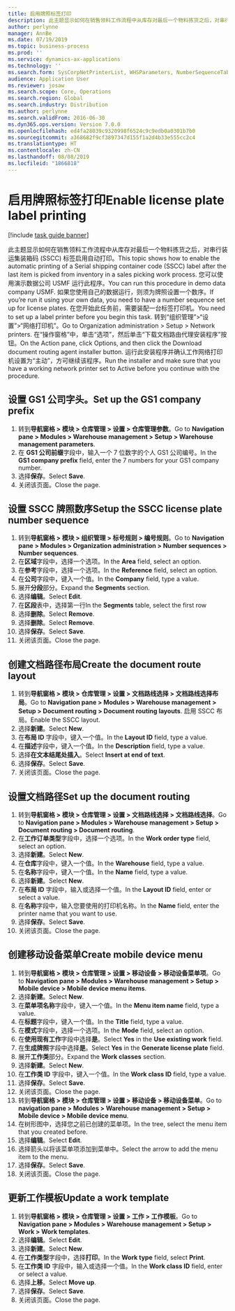 ```yaml
---
title: 启用牌照标签打印
description: 此主题显示如何在销售领料工作流程中从库存对最后一个物料拣货之后，对串行装运集装箱码 (SSCC) 标签启用自动打印。
author: perlynne
manager: AnnBe
ms.date: 07/19/2019
ms.topic: business-process
ms.prod: ''
ms.service: dynamics-ax-applications
ms.technology: ''
ms.search.form: SysCorpNetPrinterList, WHSParameters, NumberSequenceTableListPage, NumberSequenceDetails, WHSDocumentRoutingLayout, WHSDocumentRouting, WHSRFMenuItem, WHSRFMenu, WHSWorkTemplateTable
audience: Application User
ms.reviewer: josaw
ms.search.scope: Core, Operations
ms.search.region: Global
ms.search.industry: Distribution
ms.author: perlynne
ms.search.validFrom: 2016-06-30
ms.dyn365.ops.version: Version 7.0.0
ms.openlocfilehash: ed4fa28039c9320998f6524c9c9edb0a0301b7b0
ms.sourcegitcommit: a368682f9cf3897347d155f1a2d4b33e555cc2c4
ms.translationtype: HT
ms.contentlocale: zh-CN
ms.lasthandoff: 08/08/2019
ms.locfileid: "1866818"
---
```

# <a name="enable-license-plate-label-printing"></a><span data-ttu-id="2180f-103">启用牌照标签打印</span><span class="sxs-lookup"><span data-stu-id="2180f-103">Enable license plate label printing</span></span>

[!include [task guide banner](../../includes/task-guide-banner.md)]

<span data-ttu-id="2180f-104">此主题显示如何在销售领料工作流程中从库存对最后一个物料拣货之后，对串行装运集装箱码 (SSCC) 标签启用自动打印。</span><span class="sxs-lookup"><span data-stu-id="2180f-104">This topic shows how to enable the automatic printing of a Serial shipping container code (SSCC) label after the last item is picked from inventory in a sales picking work process.</span></span> <span data-ttu-id="2180f-105">您可以使用演示数据公司 USMF 运行此程序。</span><span class="sxs-lookup"><span data-stu-id="2180f-105">You can run this procedure in demo data company USMF.</span></span> <span data-ttu-id="2180f-106">如果您使用自己的数据运行，则须为牌照设置一个数序。</span><span class="sxs-lookup"><span data-stu-id="2180f-106">If you’re run it using your own data, you need to have a number sequence set up for license plates.</span></span> <span data-ttu-id="2180f-107">在您开始此任务前，需要装配一台标签打印机。</span><span class="sxs-lookup"><span data-stu-id="2180f-107">You need to set up a label printer before you begin this task.</span></span> <span data-ttu-id="2180f-108">转到“组织管理”>“设置”>“网络打印机”。</span><span class="sxs-lookup"><span data-stu-id="2180f-108">Go to Organization administration > Setup > Network printers.</span></span> <span data-ttu-id="2180f-109">在“操作窗格”中，单击“选项”，然后单击“下载文档路由代理安装程序”按钮。</span><span class="sxs-lookup"><span data-stu-id="2180f-109">On the Action pane, click Options, and then click the Download document routing agent installer button.</span></span> <span data-ttu-id="2180f-110">运行此安装程序并确认工作网络打印机设置为“主动”，方可继续该程序。</span><span class="sxs-lookup"><span data-stu-id="2180f-110">Run the installer and make sure that you have a working network printer set to Active before you continue with the procedure.</span></span>


## <a name="set-up-the-gs1-company-prefix"></a><span data-ttu-id="2180f-111">设置 GS1 公司字头。</span><span class="sxs-lookup"><span data-stu-id="2180f-111">Set up the GS1 company prefix</span></span>
1. <span data-ttu-id="2180f-112">转到**导航窗格 > 模块 > 仓库管理 > 设置 > 仓库管理参数**。</span><span class="sxs-lookup"><span data-stu-id="2180f-112">Go to **Navigation pane > Modules > Warehouse management > Setup > Warehouse management parameters**.</span></span>
2. <span data-ttu-id="2180f-113">在 **GS1 公司前缀**字段中，输入一个 7 位数字的个人 GS1 公司编号。</span><span class="sxs-lookup"><span data-stu-id="2180f-113">In the **GS1 company prefix** field, enter the 7 numbers for your GS1 company number.</span></span>
3. <span data-ttu-id="2180f-114">选择**保存**。</span><span class="sxs-lookup"><span data-stu-id="2180f-114">Select **Save**.</span></span>
4. <span data-ttu-id="2180f-115">关闭该页面。</span><span class="sxs-lookup"><span data-stu-id="2180f-115">Close the page.</span></span>

## <a name="setup-the-sscc-license-plate-number-sequence"></a><span data-ttu-id="2180f-116">设置 SSCC 牌照数序</span><span class="sxs-lookup"><span data-stu-id="2180f-116">Setup the SSCC license plate number sequence</span></span>
1. <span data-ttu-id="2180f-117">转到**导航窗格 > 模块 > 组织管理 > 标号规则 > 编号规则**。</span><span class="sxs-lookup"><span data-stu-id="2180f-117">Go to **Navigation pane > Modules > Organization administration > Number sequences > Number sequences**.</span></span>
2. <span data-ttu-id="2180f-118">在**区域**字段中，选择一个选项。</span><span class="sxs-lookup"><span data-stu-id="2180f-118">In the **Area** field, select an option.</span></span>
3. <span data-ttu-id="2180f-119">在**参考**字段中，选择一个选项。</span><span class="sxs-lookup"><span data-stu-id="2180f-119">In the **Reference** field, select an option.</span></span>
4. <span data-ttu-id="2180f-120">在**公司**字段中，键入一个值。</span><span class="sxs-lookup"><span data-stu-id="2180f-120">In the **Company** field, type a value.</span></span>
5. <span data-ttu-id="2180f-121">展开**分段**部分。</span><span class="sxs-lookup"><span data-stu-id="2180f-121">Expand the **Segments** section.</span></span>
6. <span data-ttu-id="2180f-122">选择**编辑**。</span><span class="sxs-lookup"><span data-stu-id="2180f-122">Select **Edit**.</span></span>
7. <span data-ttu-id="2180f-123">在**区段**表中，选择第一行</span><span class="sxs-lookup"><span data-stu-id="2180f-123">In the **Segments** table, select the first row</span></span>
8. <span data-ttu-id="2180f-124">选择**删除**。</span><span class="sxs-lookup"><span data-stu-id="2180f-124">Select **Remove**.</span></span>
9. <span data-ttu-id="2180f-125">选择**删除**。</span><span class="sxs-lookup"><span data-stu-id="2180f-125">Select **Remove**.</span></span>
10. <span data-ttu-id="2180f-126">选择**保存**。</span><span class="sxs-lookup"><span data-stu-id="2180f-126">Select **Save**.</span></span>
11. <span data-ttu-id="2180f-127">关闭该页面。</span><span class="sxs-lookup"><span data-stu-id="2180f-127">Close the page.</span></span>

## <a name="create-the-document-route-layout"></a><span data-ttu-id="2180f-128">创建文档路径布局</span><span class="sxs-lookup"><span data-stu-id="2180f-128">Create the document route layout</span></span>
1. <span data-ttu-id="2180f-129">转到**导航窗格 > 模块 > 仓库管理 > 设置 > 文档路线选择 > 文档路线选择布局**。</span><span class="sxs-lookup"><span data-stu-id="2180f-129">Go to **Navigation pane > Modules > Warehouse management > Setup > Document routing > Document routing layouts**.</span></span> <span data-ttu-id="2180f-130">启用 SSCC 布局。</span><span class="sxs-lookup"><span data-stu-id="2180f-130">Enable the SSCC layout.</span></span>  
2. <span data-ttu-id="2180f-131">选择**新建**。</span><span class="sxs-lookup"><span data-stu-id="2180f-131">Select **New**.</span></span>
3. <span data-ttu-id="2180f-132">在**布局 ID** 字段中，键入一个值。</span><span class="sxs-lookup"><span data-stu-id="2180f-132">In the **Layout ID** field, type a value.</span></span>
4. <span data-ttu-id="2180f-133">在**描述**字段中，键入一个值。</span><span class="sxs-lookup"><span data-stu-id="2180f-133">In the **Description** field, type a value.</span></span>
5. <span data-ttu-id="2180f-134">选择**在文本结尾处插入**。</span><span class="sxs-lookup"><span data-stu-id="2180f-134">Select **Insert at end of text**.</span></span>
6. <span data-ttu-id="2180f-135">选择**保存**。</span><span class="sxs-lookup"><span data-stu-id="2180f-135">Select **Save**.</span></span>
7. <span data-ttu-id="2180f-136">关闭该页面。</span><span class="sxs-lookup"><span data-stu-id="2180f-136">Close the page.</span></span>

## <a name="set-up-the-document-routing"></a><span data-ttu-id="2180f-137">设置文档路径</span><span class="sxs-lookup"><span data-stu-id="2180f-137">Set up the document routing</span></span>
1. <span data-ttu-id="2180f-138">转到**导航窗格 > 模块 > 仓库管理 > 设置 > 文档路线选择 > 文档路线选择**。</span><span class="sxs-lookup"><span data-stu-id="2180f-138">Go to **Navigation pane > Modules > Warehouse management > Setup > Document routing > Document routing**.</span></span>
2. <span data-ttu-id="2180f-139">在**工作订单类型**字段中，选择一个选项。</span><span class="sxs-lookup"><span data-stu-id="2180f-139">In the **Work order type** field, select an option.</span></span>
3. <span data-ttu-id="2180f-140">选择**新建**。</span><span class="sxs-lookup"><span data-stu-id="2180f-140">Select **New**.</span></span>
4. <span data-ttu-id="2180f-141">在**仓库**字段中，键入一个值。</span><span class="sxs-lookup"><span data-stu-id="2180f-141">In the **Warehouse** field, type a value.</span></span>
5. <span data-ttu-id="2180f-142">在**名称**字段中，键入一个值。</span><span class="sxs-lookup"><span data-stu-id="2180f-142">In the **Name** field, type a value.</span></span>
6. <span data-ttu-id="2180f-143">选择**新建**。</span><span class="sxs-lookup"><span data-stu-id="2180f-143">Select **New**.</span></span>
7. <span data-ttu-id="2180f-144">在**布局 ID** 字段中，输入或选择一个值。</span><span class="sxs-lookup"><span data-stu-id="2180f-144">In the **Layout ID** field, enter or select a value.</span></span>
8. <span data-ttu-id="2180f-145">在**名称**字段中，输入您要使用的打印机名称。</span><span class="sxs-lookup"><span data-stu-id="2180f-145">In the **Name** field, enter the printer name that you want to use.</span></span>
9. <span data-ttu-id="2180f-146">选择**保存**。</span><span class="sxs-lookup"><span data-stu-id="2180f-146">Select **Save**.</span></span>
10. <span data-ttu-id="2180f-147">关闭该页面。</span><span class="sxs-lookup"><span data-stu-id="2180f-147">Close the page.</span></span>

## <a name="create-mobile-device-menu"></a><span data-ttu-id="2180f-148">创建移动设备菜单</span><span class="sxs-lookup"><span data-stu-id="2180f-148">Create mobile device menu</span></span>
1. <span data-ttu-id="2180f-149">转到**导航窗格 > 模块 > 仓库管理 > 设置 > 移动设备 > 移动设备菜单项**。</span><span class="sxs-lookup"><span data-stu-id="2180f-149">Go to **Navigation pane > Modules > Warehouse management > Setup > Mobile device > Mobile device menu items**.</span></span>
2. <span data-ttu-id="2180f-150">选择**新建**。</span><span class="sxs-lookup"><span data-stu-id="2180f-150">Select **New**.</span></span>
3. <span data-ttu-id="2180f-151">在**菜单项名称**字段中，键入一个值。</span><span class="sxs-lookup"><span data-stu-id="2180f-151">In the **Menu item name** field, type a value.</span></span>
4. <span data-ttu-id="2180f-152">在**标题**字段中，键入一个值。</span><span class="sxs-lookup"><span data-stu-id="2180f-152">In the **Title** field, type a value.</span></span>
5. <span data-ttu-id="2180f-153">在**模式**字段中，选择一个选项。</span><span class="sxs-lookup"><span data-stu-id="2180f-153">In the **Mode** field, select an option.</span></span>
6. <span data-ttu-id="2180f-154">在**使用现有工作**字段中选择**是**。</span><span class="sxs-lookup"><span data-stu-id="2180f-154">Select **Yes** in the **Use existing work** field.</span></span>
7. <span data-ttu-id="2180f-155">在**生成牌照**字段中选择**是**。</span><span class="sxs-lookup"><span data-stu-id="2180f-155">Select **Yes** in the **Generate license plate** field.</span></span>
8. <span data-ttu-id="2180f-156">展开**工作类**部分。</span><span class="sxs-lookup"><span data-stu-id="2180f-156">Expand the **Work classes** section.</span></span>
9. <span data-ttu-id="2180f-157">选择**新建**。</span><span class="sxs-lookup"><span data-stu-id="2180f-157">Select **New**.</span></span>
10. <span data-ttu-id="2180f-158">在**工作类 ID** 字段中，键入一个值。</span><span class="sxs-lookup"><span data-stu-id="2180f-158">In the **Work class ID** field, type a value.</span></span>
11. <span data-ttu-id="2180f-159">选择**保存**。</span><span class="sxs-lookup"><span data-stu-id="2180f-159">Select **Save**.</span></span>
12. <span data-ttu-id="2180f-160">关闭该页面。</span><span class="sxs-lookup"><span data-stu-id="2180f-160">Close the page.</span></span>
13. <span data-ttu-id="2180f-161">转到**导航窗格 > 模块 > 仓库管理 > 设置 > 移动设备 > 移动设备菜单**。</span><span class="sxs-lookup"><span data-stu-id="2180f-161">Go to **navigation pane > Modules > Warehouse management > Setup > Mobile device > Mobile device menu**.</span></span>
14. <span data-ttu-id="2180f-162">在树形图中，选择您之前已创建的菜单项。</span><span class="sxs-lookup"><span data-stu-id="2180f-162">In the tree, select the menu item that you created before.</span></span>
15. <span data-ttu-id="2180f-163">选择**编辑**。</span><span class="sxs-lookup"><span data-stu-id="2180f-163">Select **Edit**.</span></span>
16. <span data-ttu-id="2180f-164">选择箭头以将该菜单项添加到菜单中。</span><span class="sxs-lookup"><span data-stu-id="2180f-164">Select the arrow to add the menu item to the menu.</span></span>
17. <span data-ttu-id="2180f-165">选择**保存**。</span><span class="sxs-lookup"><span data-stu-id="2180f-165">Select **Save**.</span></span>
18. <span data-ttu-id="2180f-166">关闭该页面。</span><span class="sxs-lookup"><span data-stu-id="2180f-166">Close the page.</span></span>

## <a name="update-a-work-template"></a><span data-ttu-id="2180f-167">更新工作模板</span><span class="sxs-lookup"><span data-stu-id="2180f-167">Update a work template</span></span>
1. <span data-ttu-id="2180f-168">转到**导航窗格 > 模块 > 仓库管理 > 设置 > 工作 > 工作模板**。</span><span class="sxs-lookup"><span data-stu-id="2180f-168">Go to **Navigation pane > Modules > Warehouse management > Setup > Work > Work templates**.</span></span>
2. <span data-ttu-id="2180f-169">选择**编辑**。</span><span class="sxs-lookup"><span data-stu-id="2180f-169">Select **Edit**.</span></span>
3. <span data-ttu-id="2180f-170">选择**新建**。</span><span class="sxs-lookup"><span data-stu-id="2180f-170">Select **New**.</span></span>
4. <span data-ttu-id="2180f-171">在**工作类型**字段中，选择**打印**。</span><span class="sxs-lookup"><span data-stu-id="2180f-171">In the **Work type** field, select **Print**.</span></span>
5. <span data-ttu-id="2180f-172">在**工作类 ID** 字段中，输入或选择一个值。</span><span class="sxs-lookup"><span data-stu-id="2180f-172">In the **Work class ID** field, enter or select a value.</span></span>
6. <span data-ttu-id="2180f-173">选择**上移**。</span><span class="sxs-lookup"><span data-stu-id="2180f-173">Select **Move up**.</span></span>
7. <span data-ttu-id="2180f-174">选择**保存**。</span><span class="sxs-lookup"><span data-stu-id="2180f-174">Select **Save**.</span></span>
8. <span data-ttu-id="2180f-175">关闭该页面。</span><span class="sxs-lookup"><span data-stu-id="2180f-175">Close the page.</span></span>

